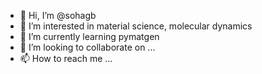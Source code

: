 - 👋 Hi, I’m @sohagb
- 👀 I’m interested in material science, molecular dynamics
- 🌱 I’m currently learning pymatgen
- 💞️ I’m looking to collaborate on ...
- 📫 How to reach me ...

<!---
sohagb/sohagb is a ✨ special ✨ repository because its `README.md` (this file) appears on your GitHub profile.
You can click the Preview link to take a look at your changes.
--->
